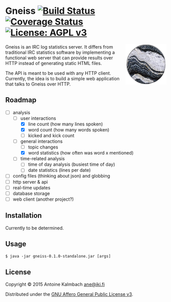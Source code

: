 # Gneiss [![Build Status](https://travis-ci.org/ane/gneiss.svg?branch=master)](https://travis-ci.org/ane/gneiss) [![Coverage Status](https://coveralls.io/repos/ane/gneiss/badge.svg?branch=master)](https://coveralls.io/r/ane/gneiss?branch=master)  [![License: AGPL v3](https://img.shields.io/badge/license-AGPL_3-green.svg)](http://www.gnu.org/licenses/agpl-3.0.html)

<img src="https://raw.githubusercontent.com/ane/gneiss/master/gneiss.png" alt="Gneiss!"
title="Gneiss." align="right" />

Gneiss is an IRC log statistics server. It differs from traditional
IRC statistics software by implementing a functional web server that can
provide results over HTTP instead of generating static HTML files.

The API is meant to be used with any HTTP client. Currently, the idea is to
build a simple web application that talks to Gneiss over HTTP.

## Roadmap

- [ ] analysis
    - [ ] user interactions
        - [x] line count (how many lines spoken)
        - [x] word count (how many words spoken)
        - [ ] kicked and kick count 
    - [ ] general interactions
        - [ ] topic changes
        - [x] word statistics (how often was word x mentioned)
    - [ ] time-related analysis
        - [ ] time of day analysis (busiest time of day)
        - [ ] date statistics (lines per date)
- [ ] config files (thinking about json) and globbing
- [ ] http server & api
- [ ] real-time updates
- [ ] database storage
- [ ] web client (another project?)

## Installation

Currently to be determined. 

## Usage


    $ java -jar gneiss-0.1.0-standalone.jar [args]

## License

Copyright © 2015 Antoine Kalmbach <ane@iki.fi>

Distributed under the [GNU Affero General Public License v3](http://www.gnu.org/licenses/agpl-3.0.html).

